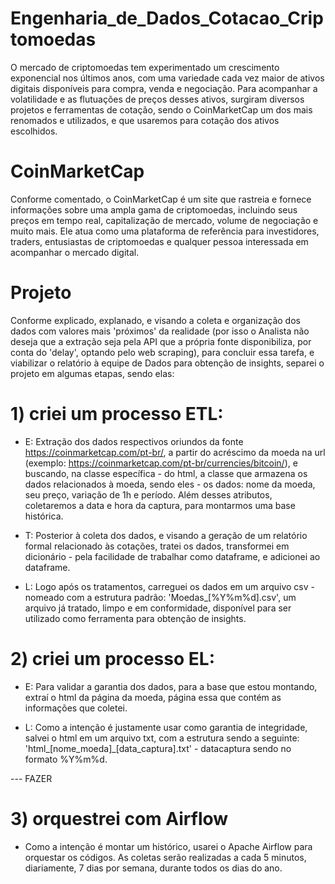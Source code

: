 # Engenharia_de_Dados_Cotacao_Criptomoedas
O mercado de criptomoedas tem experimentado um crescimento exponencial nos últimos anos, com uma variedade cada vez maior de ativos digitais disponíveis para compra, venda e negociação. Para acompanhar a volatilidade e as flutuações de preços desses ativos, surgiram diversos projetos e ferramentas de cotação, sendo o CoinMarketCap um dos mais renomados e utilizados, e que usaremos para cotação dos ativos escolhidos.

# CoinMarketCap
Conforme comentado, o CoinMarketCap é um site que rastreia e fornece informações sobre uma ampla gama de criptomoedas, incluindo seus preços em tempo real, capitalização de mercado, volume de negociação e muito mais. Ele atua como uma plataforma de referência para investidores, traders, entusiastas de criptomoedas e qualquer pessoa interessada em acompanhar o mercado digital.

# Projeto
Conforme explicado, explanado, e visando a coleta e organização dos dados com valores mais 'próximos' da realidade (por isso o Analista não deseja que a extração seja pela API que a própria fonte disponibiliza, por conta do 'delay', optando pelo web scraping), para concluir essa tarefa, e viabilizar o relatório à equipe de Dados para obtenção de insights, separei o projeto em algumas etapas, sendo elas:

# 1) criei um processo ETL:
- E: Extração dos dados respectivos oriundos da fonte https://coinmarketcap.com/pt-br/, a partir do acréscimo da moeda na url (exemplo: https://coinmarketcap.com/pt-br/currencies/bitcoin/), e buscando, na classe específica - do html, a classe que armazena os dados relacionados à moeda, sendo eles - os dados: nome da moeda, seu preço, variação de 1h e período. Além desses atributos, coletaremos a data e hora da captura, para montarmos uma base histórica.

- T: Posterior à coleta dos dados, e visando a geração de um relatório formal relacionado às cotações, tratei os dados, transformei em dicionário - pela facilidade de trabalhar como dataframe, e adicionei ao dataframe.

- L: Logo após os tratamentos, carreguei os dados em um arquivo csv - nomeado com a estrutura padrão: 'Moedas_[%Y%m%d].csv', um arquivo já tratado, limpo e em conformidade, disponível para ser utilizado como ferramenta para obtenção de insights.

# 2) criei um processo EL:
- E: Para validar a garantia dos dados, para a base que estou montando, extraí o html da página da moeda, página essa que contém as informações que coletei.

- L: Como a intenção é justamente usar como garantia de integridade, salvei o html em um arquivo txt, com a estrutura sendo a seguinte: 'html_[nome_moeda]_[data_captura].txt' - datacaptura sendo no formato %Y%m%d.

--- FAZER
# 3) orquestrei com Airflow
- Como a intenção é montar um histórico, usarei o Apache Airflow para orquestar os códigos. As coletas serão realizadas a cada 5 minutos, diariamente, 7 dias por semana, durante todos os dias do ano.